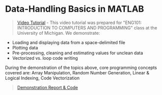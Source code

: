 # Data-Handling Basics in MATLAB

> [Video Tutorial](https://www.youtube.com/watch?v=llQUDrlVVE8) - This video tutorial was prepared for "ENG101: INTRODUCTION TO COMPUTERS AND PROGRAMMING" class at the University of Michigan. We demonstrate:
  - Loading and displaying data from a space-delimited file
  - Plotting data
  - Pre-processing, cleaning and estimating values for unclean data
  - Vectorized vs. loop code writing

During the demonstration of the topics above, core programming concepts covered are: Array Manipulation, Random Number Generation, Linear & Logical Indexing, Code Vectorization 

> [Demonstration Report & Code](/demoENG101.pdf) 
